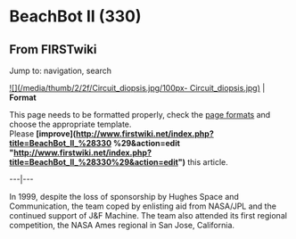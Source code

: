 # BeachBot II (330)

## From FIRSTwiki

Jump to: navigation, search

[![](/media/thumb/2/2f/Circuit_diopsis.jpg/100px-
Circuit_diopsis.jpg)](Image:Circuit_diopsis.jpg) | **Format**

This page needs to be formatted properly, check the [page formats](FIRSTwiki:Page_formats "FIRSTwiki:Page formats") and choose the appropriate template.<br>
Please **[improve](http://www.firstwiki.net/index.php?title=BeachBot_II_%28330
%29&action=edit "http://www.firstwiki.net/index.php?title=BeachBot_II_%28330%29&action=edit")** this article.

---|---

In 1999, despite the loss of sponsorship by Hughes Space and Communication, the team coped by enlisting aid from NASA/JPL and the continued support of J&F Machine. The team also attended its first regional competition, the NASA Ames regional in San Jose, California.
